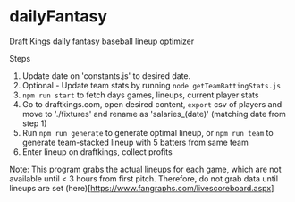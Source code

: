 # dailyFantasy
Draft Kings daily fantasy baseball lineup optimizer

Steps
1. Update date on 'constants.js' to desired date.
2. Optional - Update team stats by running `node getTeamBattingStats.js`
3. `npm run start` to fetch days games, lineups, current player stats
4. Go to draftkings.com, open desired content, `export` csv of players and move to './fixtures' and rename as 'salaries_(date)' (matching date from step 1)
5. Run `npm run generate` to generate optimal lineup, or `npm run team` to generate team-stacked lineup with 5 batters from same team
6. Enter lineup on draftkings, collect profits

Note:
This program grabs the actual lineups for each game, which are not available until < 3 hours from first pitch. Therefore, do not grab data until lineups are set (here)[https://www.fangraphs.com/livescoreboard.aspx]